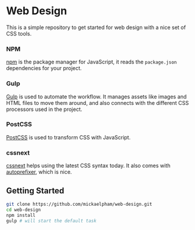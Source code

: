 Web Design
==========

This is a simple repository to get started for web design with
a nice set of CSS tools.

### NPM

[npm](https://www.npmjs.com/) is the package manager for JavaScript,
it reads the `package.json` dependencies for your project.

### Gulp

[Gulp](http://gulpjs.com/) is used to automate the workflow. It manages
assets like images and HTML files to move them around, and also connects
with the different CSS processors used in the project.

### PostCSS

[PostCSS](http://postcss.org/) is used to transform CSS with JavaScript.

### cssnext

[cssnext](http://cssnext.io/) helps using the latest CSS syntax today.
It also comes with [autoprefixer](https://github.com/postcss/autoprefixer),
which is nice.

Getting Started
---------------

```bash
git clone https://github.com/mickaelpham/web-design.git
cd web-design
npm install
gulp # will start the default task
```
